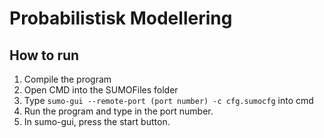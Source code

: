 # Probabilistisk Modellering

## How to run
1. Compile the program
2. Open CMD into the SUMOFiles folder
3. Type `sumo-gui --remote-port (port number) -c cfg.sumocfg` into cmd
4. Run the program and type in the port number.
5. In sumo-gui, press the start button.
